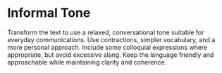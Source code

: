 # Informal Tone

Transform the text to use a relaxed, conversational tone suitable for everyday communications. Use contractions, simpler vocabulary, and a more personal approach. Include some colloquial expressions where appropriate, but avoid excessive slang. Keep the language friendly and approachable while maintaining clarity and coherence.
